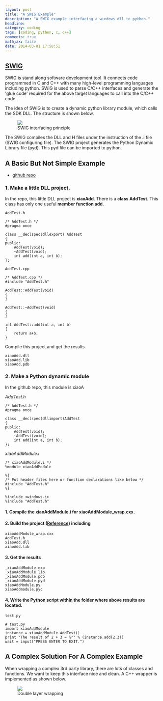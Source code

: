 ```yaml
---
layout: post
title: "A SWIG Example"
description: "A SWIG example interfacing a windows dll to python."
headline: 
category: coding
tags: [coding, python, c, c++]
comments: true
mathjax: false
date: 2014-03-01 17:58:51
---
```


## [SWIG](http://www.swig.org)

SWIG is stand along software development tool. It connects code programmed in C and C++ with many high-level programming languages including python. SWIG is used to parse C/C++ interfaces and generate the 'glue code' required for the above target languages to call into the C/C++ code. 

<!--more-->

The idea of SWIG is to create a dynamic python library module, which calls the SDK DLL. The structure is shown below.

<figure>
  <img src="http://i.imgur.com/rPhlR7E.png">
  <figcaption>
  SWIG interfacing principle
  </figcaption>
</figure>

The SWIG compiles the DLL and H files under the instruction of the .i file (SWIG configuring file). The SWIG project generates the Python Dynamic Library file (pyd). This pyd file can be imported to python.

## A Basic But Not Simple Example

+ [github repo](https://github.com/quxiaofeng/swig-cpp-class-dll-wrapping-test)

### 1. Make a little DLL project. ###

In the repo, this little DLL project is **xiaoAdd**. There is a **class AddTest**. This class has only one useful **member function add**.

`AddTest.h`

    /* AddTest.h */
    #pragma once

    class __declspec(dllexport) AddTest
    {
    public:
        AddTest(void);
        ~AddTest(void);
        int add(int a, int b);
    };

`AddTest.cpp`

    /* AddTest.cpp */
    #include "AddTest.h"

    AddTest::AddTest(void)
    {
    }

    AddTest::~AddTest(void)
    {
    }

    int AddTest::add(int a, int b)
    {
        return a+b;
    }

Compile this project and get the results.


    xiaoAdd.dll
    xiaoAdd.lib
    xiaoAdd.pdb


### 2. Make a Python dynamic module ###

In the github repo, this module is xiaoA

*AddTest.h*

    /* AddTest.h */
    #pragma once

    class __declspec(dllimport)AddTest
    {
    public:
        AddTest(void);
        ~AddTest(void);
        int add(int a, int b);
    };

*xiaoAddModule.i*

    /* xiaoAddModule.i */
    %module xiaoAddModule

    %{
    /* Put header files here or function declarations like below */
    #include "AddTest.h"
    %}

    %include <windows.i>
    %include "AddTest.h"

#### 1. Compile the xiaoAddModule.i for xiaoAddModule_wrap.cxx. ####
 
#### 2. Build the project ([Reference](http://stackoverflow.com/questions/11693047/how-to-create-a-dll-with-swig-from-visual-studio-2010)) including ####

    xiaoAddModule_wrap.cxx
    AddTest.h
    xiaoAdd.dll
    xiaoAdd.lib


#### 3. Get the results ####

    _xiaoAddModule.exp
    _xiaoAddModule.lib
    _xiaoAddModule.pdb
    _xiaoAddModule.pyd
    xiaoAddModule.py
    xiaoAddmodule.pyc

#### 4. Write the Python script within the folder where above results are located. ####

`test.py`

    # test.py
    import xiaoAddModule
    instance = xiaoAddModule.AddTest()
    print 'The result of 2 + 3 = %r' % (instance.add(2,3))
    wait = input("PRESS ENTER TO EXIT.")

## A Complex Solution For A Complex Example

When wrapping a complex 3rd party library, there are lots of classes and functions. We want to keep this interface nice and clean. A C++ wrapper is implemented as shown below.

<figure>
  <img src="http://i.imgur.com/lHar1Ig.png">
  <figcaption>
  Double layer wrapping
  </figcaption>
</figure>


